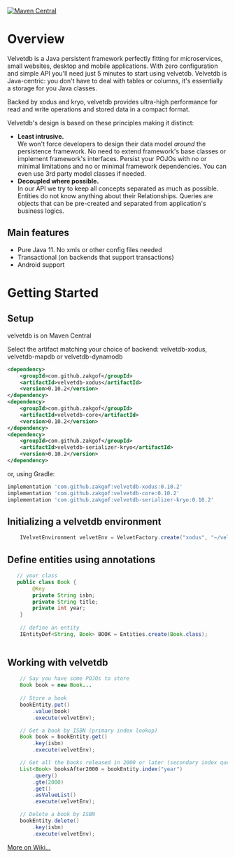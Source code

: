 [![Maven Central](https://maven-badges.herokuapp.com/maven-central/com.github.zakgof/velvetdb-core/badge.svg)](https://maven-badges.herokuapp.com/maven-central/com.github.zakgof/velvetdb-core)

# Overview

Velvetdb is a Java persistent framework perfectly fitting for microservices, small websites, desktop and mobile applications.
With zero configuration and simple API you'll need just 5 minutes to start using velvetdb.
Velvetdb is Java-centric: you don't have to deal with tables or columns, it's essentially a storage for you Java classes.

Backed by xodus and kryo, velvetdb provides ultra-high performance for read and write operations and stored data in a compact format.

Velvetdb's design is based on these principles making it distinct:
- **Least intrusive.**  
 We won't force developers to design their data model *around* the persistence framework. No need to extend framework's base classes or implement framework's interfaces. Persist your POJOs with no or minimal limitations and no or minimal framework dependencies. You can even use 3rd party model classes if needed.
- **Decoupled where possible.**  
 In our API we try to keep all concepts separated as much as possible. Entities do not know anything about their Relationships. Queries are objects that can be pre-created and separated from application's business logics.

## Main features

- Pure Java 11. No xmls or other config files needed
- Transactional (on backends that support transactions)
- Android support

# Getting Started

## Setup

velvetdb is on Maven Central

Select the artifact matching your choice of backend: velvetdb-xodus, velvetdb-mapdb or velvetdb-dynamodb

```xml
<dependency>
    <groupId>com.github.zakgof</groupId>
    <artifactId>velvetdb-xodus</artifactId>
    <version>0.10.2</version>
</dependency>
<dependency>
    <groupId>com.github.zakgof</groupId>
    <artifactId>velvetdb-core</artifactId>
    <version>0.10.2</version>
</dependency>
<dependency>
    <groupId>com.github.zakgof</groupId>
    <artifactId>velvetdb-serializer-kryo</artifactId>
    <version>0.10.2</version>
</dependency>
```
or, using Gradle:
```groovy
implementation 'com.github.zakgof:velvetdb-xodus:0.10.2'
implementation 'com.github.zakgof:velvetdb-core:0.10.2'
implementation 'com.github.zakgof:velvetdb-serializer-kryo:0.10.2'
```

## Initializing a velvetdb environment
```java
    IVelvetEnvironment velvetEnv = VelvetFactory.create("xodus", "~/velvetdemo/");
```

## Define entities using annotations
```java
   // your class
   public class Book {
        @Key
        private String isbn;
        private String title;
        private int year;
    }
    
    // define an entity
    IEntityDef<String, Book> BOOK = Entities.create(Book.class);
     
```
## Working with velvetdb
```java
    // Say you have some POJOs to store
    Book book = new Book...
            
    // Store a book
    bookEntity.put()
        .value(book)
        .execute(velvetEnv);

    // Get a book by ISBN (primary index lookup)
    Book book = bookEntity.get()
        .key(isbn)
        .execute(velvetEnv);

    // Get all the books released in 2000 or later (secondary index query)
    List<Book> booksAfter2000 = bookEntity.index("year")
        .query()
        .gte(2000)
        .get()
        .asValueList()
        .execute(velvetEnv);

    // Delete a book by ISBN
    bookEntity.delete()
        .key(isbn)
        .execute(velvetEnv);
```

[More on Wiki...](https://github.com/zakgof/velvetdb/wiki)
